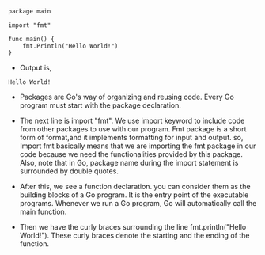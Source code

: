 ```
package main

import "fmt"

func main() {
	fmt.Println("Hello World!")
}
```

* Output is, 

```
Hello World!
```

* Packages are Go's way of organizing and reusing code. Every Go program must start with the package declaration.


* The next line is import "fmt". We use import keyword to include code from other packages to use with our program. Fmt package is a short form of format,and it implements formatting for input and output. so, Import fmt basically means that we are importing the fmt package in our code because we need the functionalities provided by this package. Also, note that in Go, package name during the import statement is surrounded by double quotes. 


* After this, we see a function declaration. you can consider them as the building blocks of a Go program. It is the entry point of the executable programs. Whenever we run a Go program, Go will automatically call the main function. 


* Then we have the curly braces surrounding the line fmt.println("Hello World!"). These curly braces denote the starting and the ending of the function. 
